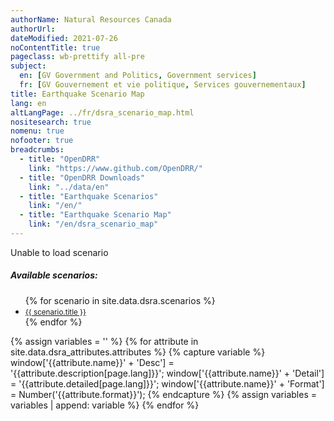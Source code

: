 ```yaml
---
authorName: Natural Resources Canada
authorUrl:
dateModified: 2021-07-26
noContentTitle: true
pageclass: wb-prettify all-pre
subject:
  en: [GV Government and Politics, Government services]
  fr: [GV Gouvernement et vie politique, Services gouvernementaux]
title: Earthquake Scenario Map
lang: en
altLangPage: ../fr/dsra_scenario_map.html
nositesearch: true
nomenu: true
nofooter: true
breadcrumbs:
  - title: "OpenDRR"
    link: "https://www.github.com/OpenDRR/"
  - title: "OpenDRR Downloads"
    link: "../data/en"
  - title: "Earthquake Scenarios"
    link: "/en/"
  - title: "Earthquake Scenario Map"
    link: "/en/dsra_scenario_map"
---
```

<!-- Load Leaflet from CDN -->
<link rel="stylesheet" href="https://unpkg.com/leaflet@1.7.1/dist/leaflet.css"
integrity="sha512-xodZBNTC5n17Xt2atTPuE1HxjVMSvLVW9ocqUKLsCC5CXdbqCmblAshOMAS6/keqq/sMZMZ19scR4PsZChSR7A=="
crossorigin=""/>

<script src="https://unpkg.com/leaflet@1.7.1/dist/leaflet.js"
integrity="sha512-XQoYMqMTK8LvdxXYG3nZ448hOEQiglfqkJs1NOQV44cWnUrBc8PkAOcXy20w0vlaXaVUearIOBhiXZ5V3ynxwA=="
crossorigin=""></script>

<!-- Load Esri Leaflet from CDN -->
<script src="https://unpkg.com/esri-leaflet@3.0.2/dist/esri-leaflet.js"
integrity="sha512-myckXhaJsP7Q7MZva03Tfme/MSF5a6HC2xryjAM4FxPLHGqlh5VALCbywHnzs2uPoF/4G/QVXyYDDSkp5nPfig=="
crossorigin=""></script>

<!-- Load Esri Leaflet Renderers plugin to use feature service symbology -->
<script src="https://unpkg.com/esri-leaflet-renderers@2.1.2" crossorigin=""></script>

<script src='https://api.mapbox.com/mapbox.js/plugins/leaflet-fullscreen/v1.0.1/Leaflet.fullscreen.min.js'></script>
<link href='https://api.mapbox.com/mapbox.js/plugins/leaflet-fullscreen/v1.0.1/leaflet.fullscreen.css' rel='stylesheet'/>

<script src="https://code.jquery.com/jquery-3.6.0.min.js" integrity="sha256-/xUj+3OJU5yExlq6GSYGSHk7tPXikynS7ogEvDej/m4=" crossorigin="anonymous"></script>

<link href='../assets/css/app.css' rel='stylesheet'/>

<div id="map"></div>
<div id="sidebar"></div>

<div id="alert">Unable to load scenario</div>
<div id="scenarios">
  <h5>Available scenarios:</h5>
  <ul>
    {% for scenario in site.data.dsra.scenarios %}
      <li><a href="{{ context.environments.first["page"]["url"] }}?scenario={{scenario.name}}"><small>{{ scenario.title }}</small></a></li>
    {% endfor %}
  </ul>
</div>

{% assign variables = '' %}
{% for attribute in site.data.dsra_attributes.attributes %}
  {% capture variable %}
  window['{{attribute.name}}' + 'Desc'] = '{{attribute.description[page.lang]}}';
  window['{{attribute.name}}' + 'Detail'] = '{{attribute.detailed[page.lang]}}';
  window['{{attribute.name}}' + 'Format'] = Number('{{attribute.format}}');
  {% endcapture %}
  {% assign variables = variables | append: variable %}
{% endfor %}

<script>

  {{ variables }}

  var map = L.map( 'map', {
    fullscreenControl: true,
    center: [ 57, -100 ],
    zoom: 4}),
    legend = L.control( { position: 'bottomright' } ),
    params = new URLSearchParams(window.location.search), // Get query paramaters
    baseUrl = "https://geo-api.stage.riskprofiler.ca/collections/opendrr_dsra_",
    eqScenario = params.get( 'scenario' ), // Scenario name
    featureProperties = 'csduid,sCt_Res90_b0', // Limit fetched properties for performance
    scenarioProp = 'sCt_Res90_b0', // Property for popup and feature colour
    limit = 10,
    lastZoom = -1,
    selection;
    

  L.tileLayer( '//{s}.tile.osm.org/{z}/{x}/{y}.png', {
		attribution: '&copy; <a href="http://osm.org/copyright">OpenStreetMap</a> contributors'
	}).addTo( map );

  const geojsonLayer = L.geoJSON([], {
        style: featureStyle,
        onEachFeature: geoJsonOnEachFeature
      }).addTo( map );

  if ( eqScenario ) {

    $( "#scenarios" ).hide();

    var scenario = eqScenario.toLowerCase(); // API uses lowercase
      geojsonUrl = baseUrl + scenario + "_indicators_csd/items?lang=en_US&f=json&limit=" + limit  + '&properties=' + featureProperties,
      featureUrl = baseUrl + scenario + "_indicators_csd/items/";

    // Turn scenario name into a title
    end = eqScenario.split( '_' )[ 1 ];
    title = '';
    for ( let char of end ) {
      // Add space before uppercase letters
      if ( char == char.toUpperCase() ) {
        title += ' ' + char;
      }
      // Leave lowercase as is
      else {
        title += char;
      }
    }
    mag = eqScenario[ 3 ] + '.' + eqScenario[ 5 ];
    full_name = title + ' - Magnitude ' + mag;

    // Replace generic title with scenario name
    $( '#wb-cont' ).html( full_name );

    // Add progress modal to map before fetching geoJSON
    $( '#map' ).before( '<div id="modal"></div>' );
    getData( geojsonUrl );

    map.on( 'fullscreenchange', function () {
      map.invalidateSize();
    }).on( 'zoomend dragend', function ( e ) {
      
      zoom = e.target.getZoom();

      if ( zoom > 10 ) {
        
        $( '#sidebar' ).html( '' );
        geojsonLayer.clearLayers();

        var bounds = map.getBounds(),
            bbox = [
              bounds.getSouthWest().lng,
              bounds.getSouthWest().lat,
              bounds.getNorthEast().lng,
              bounds.getNorthEast().lat,
            ];

        limit = 500;
        featureProperties = 'Sauid,sCt_Res90_b0';
        geojsonUrl = baseUrl + scenario + "_indicators_s/items?&limit=" + limit  + '&properties=' + featureProperties + '&bbox=' + bbox,
        featureUrl = baseUrl + scenario + "_indicators_s/items/"

        $( '#map' ).before( '<div id="modal"></div>' );
        getData( geojsonUrl );

      }
      else if ( lastZoom > 10 ) {

        $( '#sidebar' ).html( '' );
        geojsonLayer.clearLayers();

        limit = 10;
        featureProperties = 'csduid,sCt_Res90_b0';
        geojsonUrl = baseUrl + scenario + "_indicators_csd/items?lang=en_US&f=json&limit=" + limit  + '&properties=' + featureProperties,
        featureUrl = baseUrl + scenario + "_indicators_csd/items/"

        $( '#map' ).before( '<div id="modal"></div>' );
        getData( geojsonUrl );

      }

      lastZoom = zoom;

    });
  }
  
  // Get all geoJSON for scenario
  function getData( url ) {
    
    var nxt_lnk;

    $.getJSON( url, function ( data ) {
      
      geojsonLayer.addData( data );

      for ( var l in data.links ) {
        lnk = data.links[ l ];
        if ( lnk.rel == 'next' ) {
          nxt_lnk = lnk.href;
          break;
        }
      }
      
      // if next link continue loading data
      if ( nxt_lnk ) {
        getData( nxt_lnk );
      } else {
        // set map bounds to frame loaded features on first load
        if ( lastZoom == -1 ) {
          map.fitBounds(geojsonLayer.getBounds());
        }
        // done with paging so remove progress
        $( '#modal' ).remove();
        // Add legend
        legend.addTo( map );
      }
    })
    .fail( function ( jqXHR, error ) {
      $( '#alert' ).show();
      $( '#modal' ).remove();
      $( '#scenarios' ).show();
    });
  }

  // Handles events for each feature
  function geoJsonOnEachFeature( feature, layer ){
    layer.bindPopup( function ( e ) {
      return L.Util.template( '<p>Residents displaced after 90 days: <strong>' + e.feature.properties.sCt_Res90_b0.toLocaleString( undefined, { maximumFractionDigits: 0 }) + '</strong></p>' );
    }).on({
      click: function( e ) {
        if ( selection ) {
          // reset style of previously selected feature
          selection.setStyle(featureStyle(selection.feature));
          $( '#sidebar' ).html( '' );
        }
        selection = e.target;
        selection.setStyle(selectedStyle());

        // Get geoJSON of selected feature
        $.ajax({
          method: "GET",
          tryCount : 0,
          retryLimit : 3,
          crossDomain: true,
          url: featureUrl +  selection.feature.id,
          headers: { "content-type": "application/json" }
        })

        // Displays properties of selection in a table
        .done( function ( resp ) {

          let props = resp.properties,
             string = '<table class="table table-striped table-responsive"><tr>';

          counter = 1; // Counts number of cells in table row

          for ( const key in props ) {

            mod_key = key; // Key with _b0, _r1, _le ending must be modified
            mod = '';

            if ( key.slice( -3 ) === '_b0' ) {
              mod_key = key.slice( 0, -3 );
              mod = ' (Baseline)';
            }
            else if ( key.slice( -3 ) === '_r1' ) {
              mod_key = key.slice( 0, -3 );
              mod = ' (Retrofit)';
            }
            else if ( key.slice( -3 ) === '_le' ) {
              mod_key = key.slice( 0, -3 );
              mod = ' (Seismic Upgrade)';
            }

            desc = window[ mod_key + 'Desc' ];
            detail = window[ mod_key + 'Detail' ];
            format = window[ mod_key + 'Format' ];
            value = props[ key ];

            if ( format && value ) { // Format values with set formatting
                if ( format === 444 ) {
                  value = value.toLocaleString( undefined, {style:'currency', currency:'USD'});
                }
                else if ( format === 111 ) {
                  value = value.toLocaleString( undefined, { maximumFractionDigits: 0 })
                }
                else if ( format === 555 ) {
                  value *= 100
                  value = value.toLocaleString( undefined, { maximumFractionDigits: 2 });
                  value += '%';
                }
                else if ( format < 0 ) {
                  mult = Math.abs(format);
                  rounded = Math.round( value / ( 10 ** mult )) * 10 ** mult;
                  value = rounded.toLocaleString( undefined);
                }
                else if ( format > 0 ) {
                  value = value.toLocaleString( undefined, { maximumFractionDigits: format });
                }

                string +=
                '<td class="attr"><div class="prop" title="' + detail + '">' + desc + mod + '</div><div class="val">' + value + '</div></td>';
              }
            // Leaflet info not displayed
            else if ( key === 'OBJECTID' || key === 'SHAPE_Length' || key === 'SHAPE_Area' || key === 'geom_poly' || key === 'geom' ) {
            }
            else if ( desc ) { // For properties with descriptions but null values
              string +=
                '<td class="attr"><div class="prop" title="' + detail + '">' + desc + mod + '</div><div class="val">' + value + '</div></td>';
            }
            else { // Properties with no descriptions
              string +=
                '<td class="attr"><div class="prop">' + key + '</div><div class="val">' + value + '</div></td>';
            }
            if ( counter % 3 === 0 ) {
                string += '</tr><tr>';
              }
            counter++;
          }
          string += '</tr></table>';
          // Add table to sidebar div
          $( '#sidebar' ).html( '<h3>Properties of Selected Feature</h3>' + string );
        })

        .fail( function ( error ) {
        this.tryCount++;
        if ( this.tryCount <= this.retryLimit ) {
            //try again
            $.ajax( this );
            return;
        }   
        console.log( "Doh! " + error )    
        return;
        
        });
      }
    });
  };

  function getColor( d ) {
      return d > 300  ? '#ff3b00' :
          d > 100   ? '#ff6500' :
          d > 50   ? '#ff9000' :
          d > 10   ? '#ffba00' :
                      '#fff176';
  }

  legend.onAdd = function ( map ) {

    var div = L.DomUtil.create('div', 'info legend'),
        grades = [0, 10, 50, 100, 300],
        label = ' People Displaced';

    div.innerHTML = "<div style=\"padding: 3px;\"><b>People displaced after 90 days</b></div>";

    // loop through our density intervals and generate a label with a colored square for each interval
    for (var i = 0; i < grades.length; i++ ) {
        div.innerHTML +=
            '<i style="background:' + getColor(grades[i] + 1) + '"></i> ' +
            grades[i] + ( grades[i + 1] ? '&ndash;' + grades[i + 1] + label + '<br>' : '+' + label);
    }

    return div;
  };

  function featureStyle( feature ) {
    return {
        fillColor: getColor( feature.properties[ scenarioProp ] ),
        weight: 0.6,
        fillOpacity: 0.7,
        color: '#4b4d4d',
        opacity: 1
    };
  }

  function selectedStyle( feature ) {
      return {
        fillColor: 'blue',
        color: 'black',
        weight: 1,
        fillOpacity: 0.5
    };
  }

</script>
